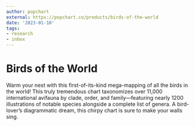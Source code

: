 ```yaml
---
author: popchart
external: https://popchart.co/products/birds-of-the-world
date: '2023-01-10'
tags:
- research
- inbox
---
```


# Birds of the World

Warm your nest with this first-of-its-kind mega-mapping of all the birds in the world! This truly tremendous chart taxonomizes over 11,000 international avifauna by clade, order, and family—featuring nearly 1200 illustrations of notable species alongside a complete list of genera. A bird-lover’s diagrammatic dream, this chirpy chart is sure to make your walls sing.
